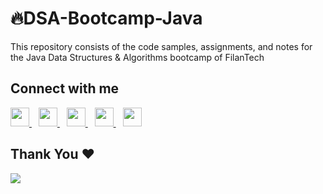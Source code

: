 # 🔥DSA-Bootcamp-Java

This repository consists of the code samples, assignments, and notes for the Java Data Structures & Algorithms bootcamp of FilanTech


## Connect with me
  <a href="https://twitter.com">
    <img width="30px" src="https://www.vectorlogo.zone/logos/twitter/twitter-official.svg" />
  </a>&ensp;
  <a href="https://www.linkedin.com">
    <img width="30px" src="https://www.vectorlogo.zone/logos/linkedin/linkedin-icon.svg" />
  </a>&ensp;
  <a href="https://www.youtube.com">
  <img width="30px" src="https://i.pinimg.com/originals/46/02/cb/4602cbc18967da9c1eba7452905cd99b.png" />
  </a>&ensp;
  <a href="https://www.instagram.com">
    <img width="30px" src="https://www.vectorlogo.zone/logos/instagram/instagram-icon.svg" />
  </a>&ensp;
  <a href="https://.com">
  <img width="30px" src="https://cdn.hashnode.com/res/hashnode/image/upload/v1611902473383/CDyAuTy75.png?auto=compress" />
  </a>


 
 
## Thank You ❤️
  <img src = "https://contrib.rocks/image?repo=kunal-kushwaha/DSA-Bootcamp-Java"/>
</a>

